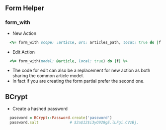 ## Form Helper

### form_with

- New Action
```ruby
  <%= form_with scope: :article, url: articles_path, local: true do |f| %>
```
- Edit Action
```ruby
  <%= form_with(model: @article, local: true) do |f| %>
```

- The code for edit can also be a replacement for new action as both sharing the common article model.
- In fact if you are creating the form partial prefer the second one.

## BCrypt

- Create a hashed password
```ruby
  password = BCrypt::Password.create('password')   
  password.salt              # $2a$12$i3yO928gE.lLFgi.CVzBj.

```
